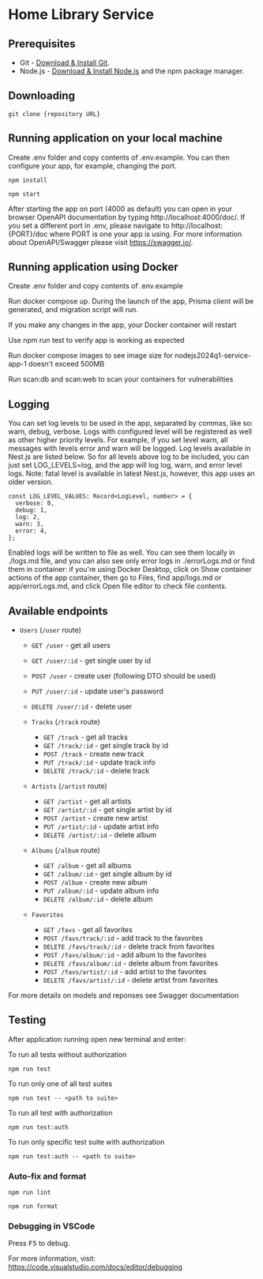# Home Library Service

## Prerequisites

- Git - [Download & Install Git](https://git-scm.com/downloads).
- Node.js - [Download & Install Node.js](https://nodejs.org/en/download/) and the npm package manager.

## Downloading

```
git clone {repository URL}
```

## Running application on your local machine

Create .env folder and copy contents of .env.example. You can then configure your app, for example, changing the port.

```
npm install
```

```
npm start
```

After starting the app on port (4000 as default) you can open
in your browser OpenAPI documentation by typing http://localhost:4000/doc/.
If you set a different port in .env, please navigate to http://localhost:{PORT}/doc where PORT is one your app is using.
For more information about OpenAPI/Swagger please visit https://swagger.io/.

## Running application using Docker

Create .env folder and copy contents of .env.example

Run docker compose up. During the launch of the app, Prisma client will be generated, and migration script will run.

If you make any changes in the app, your Docker container will restart

Use npm run test to verify app is working as expected

Run docker compose images to see image size for nodejs2024q1-service-app-1 doesn't exceed 500MB

Run scan:db and scan:web to scan your containers for vulnerabilities

## Logging

You can set log levels to be used in the app, separated by commas, like so: warn, debug, verbose. Logs with configured level will be registered as well as other higher priority levels. For example, if you set level warn, all messages with levels error and warn will be logged. Log levels available in Nest.js are listed below. So for all levels above log to be included, you can just set LOG_LEVELS=log, and the app will log log, warn, and error level logs.
Note: fatal level is available in latest Nest.js, however, this app uses an older version.

```
const LOG_LEVEL_VALUES: Record<LogLevel, number> = {
  verbose: 0,
  debug: 1,
  log: 2,
  warn: 3,
  error: 4,
};
```
Enabled logs will be written to file as well. You can see them locally in ./logs.md file, and you can also see only error logs in ./errorLogs.md or find them in container: if you're using Docker Desktop, click on Show container actions of the app container, then go to Files, find app/logs.md or app/errorLogs.md, and click Open file editor to check file contents.

## Available endpoints

- `Users` (`/user` route)

  - `GET /user` - get all users
  - `GET /user/:id` - get single user by id
  - `POST /user` - create user (following DTO should be used)
  - `PUT /user/:id` - update user's password
  - `DELETE /user/:id` - delete user

  - `Tracks` (`/track` route)

    - `GET /track` - get all tracks
    - `GET /track/:id` - get single track by id
    - `POST /track` - create new track
    - `PUT /track/:id` - update track info
    - `DELETE /track/:id` - delete track

  - `Artists` (`/artist` route)

    - `GET /artist` - get all artists
    - `GET /artist/:id` - get single artist by id
    - `POST /artist` - create new artist
    - `PUT /artist/:id` - update artist info
    - `DELETE /artist/:id` - delete album

  - `Albums` (`/album` route)

    - `GET /album` - get all albums
    - `GET /album/:id` - get single album by id
    - `POST /album` - create new album
    - `PUT /album/:id` - update album info
    - `DELETE /album/:id` - delete album

  - `Favorites`
    - `GET /favs` - get all favorites
    - `POST /favs/track/:id` - add track to the favorites
    - `DELETE /favs/track/:id` - delete track from favorites
    - `POST /favs/album/:id` - add album to the favorites
    - `DELETE /favs/album/:id` - delete album from favorites
    - `POST /favs/artist/:id` - add artist to the favorites
    - `DELETE /favs/artist/:id` - delete artist from favorites

For more details on models and reponses see Swagger documentation

## Testing

After application running open new terminal and enter:

To run all tests without authorization

```
npm run test
```

To run only one of all test suites

```
npm run test -- <path to suite>
```

To run all test with authorization

```
npm run test:auth
```

To run only specific test suite with authorization

```
npm run test:auth -- <path to suite>
```

### Auto-fix and format

```
npm run lint
```

```
npm run format
```

### Debugging in VSCode

Press <kbd>F5</kbd> to debug.

For more information, visit: https://code.visualstudio.com/docs/editor/debugging
